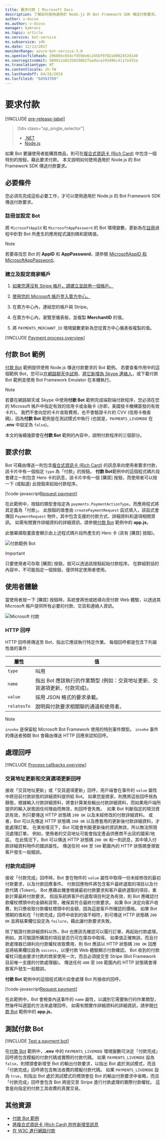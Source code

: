 ```yaml
---
title: 要求付款 | Microsoft Docs
description: 了解如何使用適用於 Node.js 的 Bot Framework SDK 傳送付款要求。
author: v-ducvo
ms.author: v-ducvo
manager: kamrani
ms.topic: article
ms.service: bot-service
ms.subservice: sdk
ms.date: 12/13/2017
monikerRange: azure-bot-service-3.0
ms.openlocfilehash: 296004c654cfd59de6c245bf9702a80024526140
ms.sourcegitcommit: 980612a922b8290b2faadaca193496c4117e415a
ms.translationtype: HT
ms.contentlocale: zh-TW
ms.lasthandoff: 04/26/2019
ms.locfileid: "64563769"
---
```

# <a name="request-payment"></a>要求付款

[!INCLUDE [pre-release-label](../includes/pre-release-label-v3.md)]

> [!div class="op_single_selector"]
> - [.NET](../dotnet/bot-builder-dotnet-request-payment.md)
> - [Node.js](../nodejs/bot-builder-nodejs-request-payment.md)

如果 Bot 要讓使用者能購買商品，則可在[複合式資訊卡 (Rich Card)](bot-builder-nodejs-send-rich-cards.md) 中包含一個特別的按鈕，藉此要求付款。 本文說明如何使用適用於 Node.js 的 Bot Framework SDK 傳送付款要求。

## <a name="prerequisites"></a>必要條件

您必須先完成這些必要工作，才可以使用適用於 Node.js 的 Bot Framework SDK 傳送付款要求。

### <a name="register-and-configure-your-bot"></a>註冊並設定 Bot

將 `MicrosoftAppId` 和 `MicrosoftAppPassword` 的 Bot 環境變數，更新為在[註冊](~/bot-service-quickstart-registration.md)過程中針對 Bot 所產生的應用程式識別碼和密碼值。 

> [!NOTE]
> 若要尋找您 Bot 的 **AppID** 和 **AppPassword**，請參閱 [MicrosoftAppID 和 MicrosoftAppPassword](~/bot-service-manage-overview.md#microsoftappid-and-microsoftapppassword)。

### <a name="create-and-configure-merchant-account"></a>建立及設定商家帳戶

1. <a href="https://dashboard.stripe.com/register" target="_blank">如果您還沒有 Stripe 帳戶，請建立並啟用一個帳戶。</a>

2. <a href="https://seller.microsoft.com/en-us/dashboard/registration/seller/?accountprogram=botframework" target="_blank">使用您的 Microsoft 帳戶登入賣方中心。</a>

3. 在賣方中心內，連結您的帳戶與 Stripe。

4. 在賣方中心內，瀏覽至儀表板，並複製 **MerchantID** 的值。

5. 將 `PAYMENTS_MERCHANT_ID` 環境變數更新為您從賣方中心儀表板複製的值。 

[!INCLUDE [Payment process overview](../includes/snippet-payment-process-overview.md)]

## <a name="payment-bot-sample"></a>付款 Bot 範例

<a href="https://github.com/Microsoft/BotBuilder-Samples/tree/master/Node/sample-payments" target="_blank">付款 Bot</a> 範例提供使用 Node.js 傳送付款要求的 Bot 範例。 若要查看作用中的這個範例 Bot，您可以<a href="https://webchat.botframework.com/embed/paymentsample?s=d39Bk7JOMzQ.cwA.Rig.dumLki9bs3uqfWFMjXPn5PFnQVmT2VAVR1Zl1iPi07k" target="_blank">在網路聊天中試用</a>、<a href="https://join.skype.com/bot/9fbc0f17-43eb-40fe-bf3b-af151e6ce45e" target="_blank">將它新增為 Skype 連絡人</a>，或下載付款 Bot 範例並使用 Bot Framework Emulator 在本機執行。 

> [!NOTE]
> 若要在網路聊天或 Skype 中使用**付款 Bot** 範例完成端對端付款程序，您必須在您的 Microsoft 帳戶中指定有效的信用卡或金融卡 (亦即，美國發卡機構簽發的有效卡片)。 我們不會向您的卡片收取費用，也不會驗證卡片的 CVV (信用卡檢查碼)，因為**付款 Bot** 範例是在測試模式中執行 (也就是，`PAYMENTS_LIVEMODE` 在 **.env** 中設定為 `false`)。

本文的後續幾節會在**付款 Bot** 範例的內容中，說明付款程序的三個部分。

## <a id="request-payment"></a> 要求付款

Bot 可藉由傳送一則包含[複合式資訊卡 (Rich Card)](bot-builder-nodejs-send-rich-cards.md) 的訊息來向使用者要求付款，該卡片中有一個指定 `type` 為「付款」的按鈕。 **付款 Bot**範例中的這個程式碼片段會建立一則包含 Hero 卡的訊息，該卡片中有一個 [購買] 按鈕，而使用者可以按一下 (或點選) 此按鈕來起始付款程序。 

[!code-javascript[Request payment](../includes/code/node-request-payment.js#requestPayment)]

在此範例中，按鈕的類型會指定為 `payments.PaymentActionType`，而應用程式將其定義為「付款」。 此按鈕的值會由 `createPaymentRequest` 函式填入，該函式會傳回 `PaymentRequest` 物件，其中包含支援的付款方式、詳細資料和選項相關資訊。 如需有關實作詳細資料的詳細資訊，請參閱<a href="https://github.com/Microsoft/BotBuilder-Samples/tree/master/Node/sample-payments" target="_blank">付款 Bot</a> 範例中的 **app.js**。

此螢幕擷取畫面會顯示由上述程式碼片段所產生的 Hero 卡 (具有 [購買] 按鈕)。 
 
![付款範例 Bot](../media/payments-bot-buy.png) 

> [!IMPORTANT]
> 只要使用者可存取 [購買] 按鈕，就可以透過該按鈕起始付款程序。 在群組對話的內容中，不可能指定一個按鈕，僅供特定使用者使用。 

## <a id="user-experience"></a> 使用者體驗

當使用者按一下 [購買] 按鈕時，系統會將他或她導向至付款 Web 體驗，以透過其 Microsoft 帳戶提供所有必要的付款、交貨和連絡人資訊。 

![Microsoft 付款](../media/microsoft-payment.png)

### <a name="http-callbacks"></a>HTTP 回呼

HTTP 回呼將傳送至 Bot，指出它應該執行特定作業。 每個回呼都是包含下列屬性值的事件： 

| 屬性 | 值 |
|----|----|
| `type` | 叫用 | 
| `name` | 指出 Bot 應該執行的作業類型 (例如：交貨地址更新、交貨選項更新、付款完成)。 | 
| `value` | 採用 JSON 格式的要求承載。 | 
| `relatesTo` |  說明與付款要求相關聯的通道和使用者。 | 

> [!NOTE]
> `invoke` 是保留給 Microsoft Bot Framework 使用的特別事件類型。 `invoke` 事件的傳送者預期 Bot 會藉由傳送 HTTP 回應來認知回呼。

## <a id="process-callbacks"></a> 處理回呼

[!INCLUDE [Process callbacks overview](../includes/snippet-payment-process-callbacks-overview.md)]

### <a name="shipping-address-update-and-shipping-option-update-callbacks"></a>交貨地址更新和交貨選項更新回呼

接收「交貨地址更新」或「交貨選項更新」回呼，用戶端會在事件的 `value` 屬性中將目前付款狀態的詳細資料提供給 Bot。
如果您是商家，則應將這些回呼視為靜態，根據輸入付款詳細資料，將會計算某些輸出付款詳細資料，而如果用戶端所提供的輸入狀態因任何理由而無效，則回呼會失敗。 
如果 Bot 判斷指定的現況資訊有效，則只要傳送 HTTP 狀態碼 `200 OK` 以及未經修改的付款詳細資料。 或者，Bot 可以先傳送 HTTP 狀態碼 `200 OK` 以及應套用的更新後付款詳細資料，才能處理訂單。 在某些情況下，Bot 可能會判斷更新後的資訊無效，所以無法照現況處理訂單。 例如，使用者的交貨地址可能會指定產品供應商不出貨的國家/地區。 在此情況下，Bot 可以傳送 HTTP 狀態碼 `200 OK` 和一則訊息，其中填入付款詳細資料物件的錯誤屬性。 傳送任何 `400` 至 `500` 範圍內的 HTTP 狀態碼會導致客戶發生一般錯誤。

### <a name="payment-complete-callbacks"></a>付款完成回呼

接收「付款完成」回呼時，Bot 會在物件的 `value` 屬性中取得一份未經修改的最初付款要求，以及付款回應事件。 付款回應物件將包含客戶最終選取的項目以及付款代碼 (Token)。 Bot 應藉此機會根據最初付款要求和客戶最終選取的項目，重新計算最終付款要求。 假設系統將客戶的選取項目判定為有效，則 Bot 應確認付款權杖標頭中的金額和貨幣，確保其符合最終付款要求。  如果 Bot 決定向客戶收費，則只應收取付款權杖標頭中的金額，因為這是客戶所確認的價格。 如果 Bot 預期的值和在「付款完成」回呼中收到的值不相符，則可傳送 HTTP 狀態碼 `200 OK` 並將結果欄位設定為 `failure`，藉此讓付款要求失敗。   

除了驗證付款詳細資料以外，Bot 也應該先確認可以履行訂單，再起始付款處理。 例如，其可驗證所購買的項目是否仍可在庫存中取得。 如果值正確無誤，而且付款處理器已順利向付款權杖收取費用，則 Bot 應該以 HTTP 狀態碼 `200 OK` 回應並將結果欄位設為 `success`，以便付款 Web 體驗顯示付款確認。 Bot 收到的付款權杖只能由要求付款的商家使用一次，而且必須提交至 Stripe (Bot Framework 目前唯一支援的付款處理器)。 傳送任何 `400` 至 `500` 範圍內的 HTTP 狀態碼會導致客戶發生一般錯誤。

**付款 Bot** 範例中的這個程式碼片段會處理 Bot 所接收的回呼。 

[!code-javascript[Request payment](../includes/code/node-request-payment.js#processCallback)]

在此範例中，Bot 會檢查內送事件的 `name` 屬性，以識別它需要執行的作業類型，然後呼叫適當的方法來處理回呼。 如需有關實作詳細資料的詳細資訊，請參閱<a href="https://github.com/Microsoft/BotBuilder-Samples/tree/master/Node/sample-payments" target="_blank">付款 Bot</a> 範例中的 **app.js**。

## <a name="testing-a-payment-bot"></a>測試付款 Bot

[!INCLUDE [Test a payment bot](../includes/snippet-payment-test-bot.md)]

在<a href="https://github.com/Microsoft/BotBuilder-Samples/tree/master/Node/sample-payments" target="_blank">付款 Bot</a> 範例中，**.env** 中的 `PAYMENTS_LIVEMODE` 環境變數可決定「付款完成」回呼將包含模擬的付款代碼或實際的付款代碼。 如果 `PAYMENTS_LIVEMODE` 設為 `false`，則標頭會新增至 Bot 的輸出付款要求，以指出 Bot 處於測試模式，而且「付款完成」回呼將包含無法收費的模擬付款代碼。 如果 `PAYMENTS_LIVEMODE` 設為 `true`，則指出 Bot 處於測試模式的標頭會從 Bot 的輸出付款要求中省略，而且「付款完成」回呼會包含 Bot 將提交至 Stripe 進行付款處理的實際付款權杖。 這會是向指定的付款工具收費的真實交易。 

## <a name="additional-resources"></a>其他資源

- <a href="https://github.com/Microsoft/BotBuilder-Samples/tree/master/Node/sample-payments" target="_blank">付款 Bot 範例</a>
- [將複合式資訊卡 (Rich Card) 附件新增至訊息](bot-builder-nodejs-send-rich-cards.md)
- <a href="http://www.w3.org/Payments/" target="_blank">在 W3C 進行網路付款</a> 
